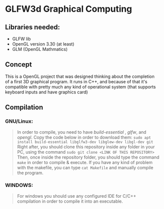 # GLFW3d Graphical Computing
## Libraries needed:
- GLFW lib
- OpenGL version 3.30 (at least)
- GLM (OpenGL Mathmatics)
## Concept
  This is a OpenGL project that was designed thinking about the completion of a first 3D graphical program. It runs in C++, and because of that it's compatible with pretty much any kind of operational system (that supports keyboard inputs and have graphics card)
## Compilation
### GNU/Linux:
> In order to compile, you need to have *build-essential* , *glfw*, and *opengl*. Copy the code below in order to download them:
>`sudo apt install build-essential libglfw3-dev libglew-dev libgl-dev git`
> Right after, you should clone this repository inside any folder in your PC, using the command
> `sudo git clone <LINK OF THIS REPOSITORY>`
> Then, once inside the repository folder, you should type the command `make` in order to compile & execute.
> If you have any kind of problem with the makefile, you can type `cat Makefile` and manually compile the program.

### WINDOWS:
> For windows you should use any configured IDE for C/C++ compilation in order to compile it into an executable.
